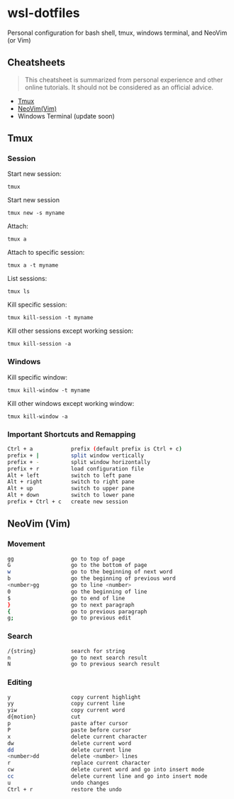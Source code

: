 # wsl-dotfiles
Personal configuration for bash shell, tmux, windows terminal, and NeoVim (or Vim)

## Cheatsheets
> This cheatsheet is summarized from personal experience and other online tutorials. It should not be considered as an official advice.
* [Tmux](https://github.com/b72u68/wsl-dotfiles#tmux)
* [NeoVim(Vim)](https://github.com/b72u68/wsl-dotfiles#neovim-vim)
* Windows Terminal (update soon)

## Tmux
### Session
Start new session:

    tmux

Start new session 

    tmux new -s myname

Attach:

    tmux a

Attach to specific session:

    tmux a -t myname

List sessions:

    tmux ls

Kill specific session:

    tmux kill-session -t myname

Kill other sessions except working session:

    tmux kill-session -a

### Windows
Kill specific window:

    tmux kill-window -t myname

Kill other windows except working window:

    tmux kill-window -a

### Important Shortcuts and Remapping
```bash
Ctrl + a            prefix (default prefix is Ctrl + c)
prefix + |          split window vertically
prefix + -          split window horizontally
prefix + r          load configuration file
Alt + left          switch to left pane
Alt + right         switch to right pane
Alt + up            switch to upper pane
Alt + down          switch to lower pane
prefix + Ctrl + c   create new session
```

## NeoVim (Vim)
### Movement
```bash
gg                  go to top of page
G                   go to the bottom of page
w                   go to the beginning of next word
b                   go the beginning of previous word
<number>gg          go to line <number>
0                   go the beginning of line
$                   go to end of line
}                   go to next paragraph
{                   go to previous paragraph
g;                  go to previous edit
```

### Search
```bash
/{string}           search for string
n                   go to next search result
N                   go to previous search result
```

### Editing
```bash
y                   copy current highlight
yy                  copy current line
yiw                 copy current word
d{motion}           cut
p                   paste after cursor
P                   paste before cursor
x                   delete current character
dw                  delete current word
dd                  delete current line
<number>dd          delete <number> lines
r                   replace current character
cw                  delete curent word and go into insert mode
cc                  delete current line and go into insert mode
u                   undo changes
Ctrl + r            restore the undo
```
